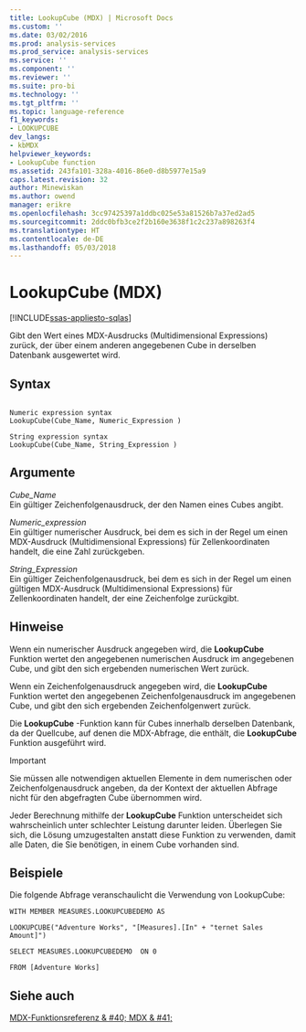 ```yaml
---
title: LookupCube (MDX) | Microsoft Docs
ms.custom: ''
ms.date: 03/02/2016
ms.prod: analysis-services
ms.prod_service: analysis-services
ms.service: ''
ms.component: ''
ms.reviewer: ''
ms.suite: pro-bi
ms.technology: ''
ms.tgt_pltfrm: ''
ms.topic: language-reference
f1_keywords:
- LOOKUPCUBE
dev_langs:
- kbMDX
helpviewer_keywords:
- LookupCube function
ms.assetid: 243fa101-328a-4016-86e0-d8b5977e15a9
caps.latest.revision: 32
author: Minewiskan
ms.author: owend
manager: erikre
ms.openlocfilehash: 3cc97425397a1ddbc025e53a81526b7a37ed2ad5
ms.sourcegitcommit: 2ddc0bfb3ce2f2b160e3638f1c2c237a898263f4
ms.translationtype: HT
ms.contentlocale: de-DE
ms.lasthandoff: 05/03/2018
---
```

# <a name="lookupcube-mdx"></a>LookupCube (MDX)
[!INCLUDE[ssas-appliesto-sqlas](../includes/ssas-appliesto-sqlas.md)]

  Gibt den Wert eines MDX-Ausdrucks (Multidimensional Expressions) zurück, der über einem anderen angegebenen Cube in derselben Datenbank ausgewertet wird.  
  
## <a name="syntax"></a>Syntax  
  
```  
  
Numeric expression syntax  
LookupCube(Cube_Name, Numeric_Expression )  
  
String expression syntax  
LookupCube(Cube_Name, String_Expression )  
```  
  
## <a name="arguments"></a>Argumente  
 *Cube_Name*  
 Ein gültiger Zeichenfolgenausdruck, der den Namen eines Cubes angibt.  
  
 *Numeric_expression*  
 Ein gültiger numerischer Ausdruck, bei dem es sich in der Regel um einen MDX-Ausdruck (Multidimensional Expressions) für Zellenkoordinaten handelt, die eine Zahl zurückgeben.  
  
 *String_Expression*  
 Ein gültiger Zeichenfolgenausdruck, bei dem es sich in der Regel um einen gültigen MDX-Ausdruck (Multidimensional Expressions) für Zellenkoordinaten handelt, der eine Zeichenfolge zurückgibt.  
  
## <a name="remarks"></a>Hinweise  
 Wenn ein numerischer Ausdruck angegeben wird, die **LookupCube** Funktion wertet den angegebenen numerischen Ausdruck im angegebenen Cube, und gibt den sich ergebenden numerischen Wert zurück.  
  
 Wenn ein Zeichenfolgenausdruck angegeben wird, die **LookupCube** Funktion wertet den angegebenen Zeichenfolgenausdruck im angegebenen Cube, und gibt den sich ergebenden Zeichenfolgenwert zurück.  
  
 Die **LookupCube** -Funktion kann für Cubes innerhalb derselben Datenbank, da der Quellcube, auf denen die MDX-Abfrage, die enthält, die **LookupCube** Funktion ausgeführt wird.  
  
> [!IMPORTANT]  
>  Sie müssen alle notwendigen aktuellen Elemente in dem numerischen oder Zeichenfolgenausdruck angeben, da der Kontext der aktuellen Abfrage nicht für den abgefragten Cube übernommen wird.  
  
 Jeder Berechnung mithilfe der **LookupCube** Funktion unterscheidet sich wahrscheinlich unter schlechter Leistung darunter leiden. Überlegen Sie sich, die Lösung umzugestalten anstatt diese Funktion zu verwenden, damit alle Daten, die Sie benötigen, in einem Cube vorhanden sind.  
  
## <a name="examples"></a>Beispiele  
 Die folgende Abfrage veranschaulicht die Verwendung von LookupCube:  
  
 `WITH MEMBER MEASURES.LOOKUPCUBEDEMO AS`  
  
 `LOOKUPCUBE("Adventure Works", "[Measures].[In" + "ternet Sales Amount]")`  
  
 `SELECT MEASURES.LOOKUPCUBEDEMO  ON 0`  
  
 `FROM [Adventure Works]`  
  
## <a name="see-also"></a>Siehe auch  
 [MDX-Funktionsreferenz & #40; MDX & #41;](../mdx/mdx-function-reference-mdx.md)  
  
  
